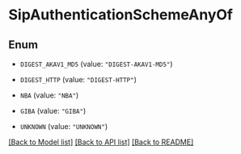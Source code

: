 # SipAuthenticationSchemeAnyOf

## Enum


* `DIGEST_AKAV1_MD5` (value: `"DIGEST-AKAV1-MD5"`)

* `DIGEST_HTTP` (value: `"DIGEST-HTTP"`)

* `NBA` (value: `"NBA"`)

* `GIBA` (value: `"GIBA"`)

* `UNKNOWN` (value: `"UNKNOWN"`)


[[Back to Model list]](../README.md#documentation-for-models) [[Back to API list]](../README.md#documentation-for-api-endpoints) [[Back to README]](../README.md)


